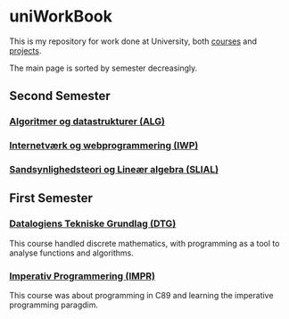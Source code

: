 # uniWorkBook

This is my repository for work done at University, both [courses](./courses) and [projects](./projects).

The main page is sorted by semester decreasingly.

## Second Semester

### [Algoritmer og datastrukturer (ALG)](https://github.com/j-terp/aau_alg)

### [Internetværk og webprogrammering (IWP)](https://github.com/j-terp/aau_iwp)

### [Sandsynlighedsteori og Lineær algebra (SLIAL)](https://github.com/j-terp/aau_slial)

## First Semester

### [Datalogiens Tekniske Grundlag (DTG)](https://github.com/j-terp/aau_dtg/)

This course handled discrete mathematics, with programming as a tool to analyse functions and algorithms.

### [Imperativ Programmering (IMPR)](https://github.com/j-terp/aau_impr/)

This course was about programming in C89 and learning the imperative programming paragdim.
